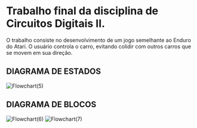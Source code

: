 # Trabalho final da disciplina de Circuitos Digitais II.
O trabalho consiste no desenvolvimento de um jogo semelhante ao Enduro do Atari. O usuário controla o carro, evitando colidir com outros carros que se movem em sua direção.

## DIAGRAMA DE ESTADOS
![Flowchart(5)](https://github.com/user-attachments/assets/6503b75c-c1e5-4f26-86c2-7e64a1975f83)

## DIAGRAMA DE BLOCOS
![Flowchart(6)](https://github.com/user-attachments/assets/2931a2e8-e57e-41a6-89b9-5a01d3ecb1a8)
![Flowchart(7)](https://github.com/user-attachments/assets/dd57630d-217e-4714-b567-8381da5deb8b)

